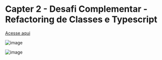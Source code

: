 # Capter 2 - Desafi Complementar - Refactoring de Classes e Typescript

[Acesse aqui](https://hungry-lamport-5b83db.netlify.app/)

![image](https://user-images.githubusercontent.com/89926211/147605285-041703bf-ac43-4c22-ae6e-2cbe48513fff.png)

![image](https://user-images.githubusercontent.com/89926211/147605334-075a1751-aa18-4703-bb72-d8ad25bc884e.png)
